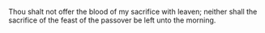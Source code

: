 Thou shalt not offer the blood of my sacrifice with leaven; neither shall the sacrifice of the feast of the passover be left unto the morning.
